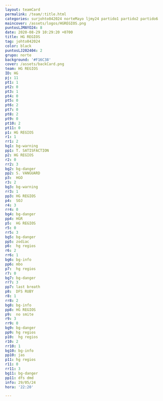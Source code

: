 ```yaml
---
layout: teamCard
permalink: /team/:title.html
categories: surjohto042024 norteMayo ljmy24 partido1 partido2 partido6 partido5 partido7 partido10 partido11 29 LJ06
maincover: /assets/logos/HGREGIOS.png
puntosLJMAYO24: 8
date: 2020-08-29 10:29:20 +0700
title: HG REGIOS
tag: johto042024
color: black
puntosLJ202404: 2
grupo: norte
background: '#F16C38'
cover: /assets/backCard.png
team: HG REGIOS
ID: HG
pj: 11
pt1: 1
pt2: 0
pt3: 1
pt4: 0
pt5: 0
pt6: 2
pt7: 0
pt8: 2
pt9: 0
pt10: 2
pt11: 0
p1: HG REGIOS
r1: 1
rr1: 2
bg1: bg-warning
pp1: T. SATISFACTION
p2: HG REGIOS
r2: 0
rr2: 3
bg2: bg-danger
pp2: S. VANGUARD
p3:  HGO
r3: 2
bg3: bg-warning
rr3: 1
pp3: HG REGIOS
p4:  SOJ
r4: 3
rr4: 0
bg4: bg-danger
pp4: HGR
p5:  HG REGIOS
r5: 0
rr5: 3
bg5: bg-danger
pp5: zodiac
p6:  hg regios
r6: 2
rr6: 1
bg6: bg-info
pp6: mbo
p7:  hg regios
r7: 0
bg7: bg-danger
rr7: 3
pp7: last breath
p8:  DFS RUBY
r8: 1
rr8: 2 
bg8: bg-info
pp8: HG REGIOS
p9:  no smite
r9: 3
rr9: 0
bg9: bg-danger
pp9: hg regios
p10:  hg regios
r10: 2
rr10: 1
bg10: bg-info
pp10: jas
p11: hg regios
r11: 0
rr11: 3
bg11: bg-danger
pp11: dfs dmd
info: 29/05/24
hora: '22:20'

---
```



